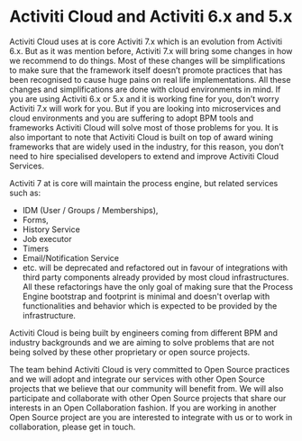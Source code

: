 # Activiti Cloud and Activiti 6.x and 5.x
Activiti Cloud uses at is core Activiti 7.x which is an evolution from Activiti 6.x. But as it was mention before, Activiti 7.x will bring some changes in how we recommend to do things. Most of these changes will be simplifications to make sure that the framework itself doesn’t promote practices that has been recognised to cause huge pains on real life implementations. All these changes and simplifications are done with cloud environments in mind. If you are using Activiti 6.x or 5.x and it is working fine for you, don’t worry Activiti 7.x will work for you. But if you are looking into microservices and cloud environments and you are suffering to adopt BPM tools and frameworks Activiti Cloud will solve most of those problems for you.
It is also important to note that Activiti Cloud is built on top of award wining frameworks that are widely used in the industry, for this reason, you don’t need to hire specialised developers to extend and improve Activiti Cloud Services.

Activiti 7 at is core will maintain the process engine, but related services such as:
- IDM (User / Groups / Memberships),
- Forms,
- History Service
- Job executor
- Timers
- Email/Notification Service
- etc.
will be deprecated and refactored out in favour of integrations with third party components already provided by most cloud infrastructures. All these refactorings have the only goal of making sure that the Process Engine bootstrap and footprint is minimal and doesn't overlap with functionalities and behavior which is expected to be provided by the infrastructure.

Activiti Cloud is being built by engineers coming from different BPM and industry backgrounds and we are aiming to solve problems that are not being solved by these other proprietary or open source projects.

The team behind Activiti Cloud is very committed to Open Source practices and we will adopt and integrate our services with other Open Source projects that we believe that our community will benefit from. We will also participate and collaborate with other Open Source projects that share our interests in an Open Collaboration fashion. If you are working in another Open Source project are you are interested to integrate with us or to work in collaboration, please get in touch.
